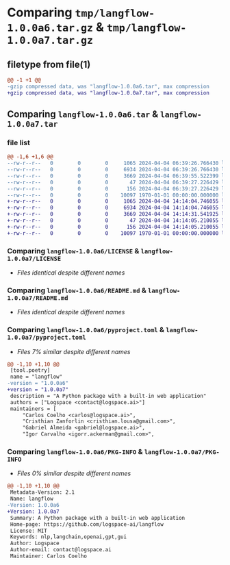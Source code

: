 # Comparing `tmp/langflow-1.0.0a6.tar.gz` & `tmp/langflow-1.0.0a7.tar.gz`

## filetype from file(1)

```diff
@@ -1 +1 @@
-gzip compressed data, was "langflow-1.0.0a6.tar", max compression
+gzip compressed data, was "langflow-1.0.0a7.tar", max compression
```

## Comparing `langflow-1.0.0a6.tar` & `langflow-1.0.0a7.tar`

### file list

```diff
@@ -1,6 +1,6 @@
--rw-r--r--   0        0        0     1065 2024-04-04 06:39:26.766430 langflow-1.0.0a6/LICENSE
--rw-r--r--   0        0        0     6934 2024-04-04 06:39:26.766430 langflow-1.0.0a6/README.md
--rw-r--r--   0        0        0     3669 2024-04-04 06:39:55.522399 langflow-1.0.0a6/pyproject.toml
--rw-r--r--   0        0        0       47 2024-04-04 06:39:27.226429 langflow-1.0.0a6/src/backend/langflow/version/__init__.py
--rw-r--r--   0        0        0      156 2024-04-04 06:39:27.226429 langflow-1.0.0a6/src/backend/langflow/version/version.py
--rw-r--r--   0        0        0    10097 1970-01-01 00:00:00.000000 langflow-1.0.0a6/PKG-INFO
+-rw-r--r--   0        0        0     1065 2024-04-04 14:14:04.746055 langflow-1.0.0a7/LICENSE
+-rw-r--r--   0        0        0     6934 2024-04-04 14:14:04.746055 langflow-1.0.0a7/README.md
+-rw-r--r--   0        0        0     3669 2024-04-04 14:14:31.541925 langflow-1.0.0a7/pyproject.toml
+-rw-r--r--   0        0        0       47 2024-04-04 14:14:05.210055 langflow-1.0.0a7/src/backend/langflow/version/__init__.py
+-rw-r--r--   0        0        0      156 2024-04-04 14:14:05.210055 langflow-1.0.0a7/src/backend/langflow/version/version.py
+-rw-r--r--   0        0        0    10097 1970-01-01 00:00:00.000000 langflow-1.0.0a7/PKG-INFO
```

### Comparing `langflow-1.0.0a6/LICENSE` & `langflow-1.0.0a7/LICENSE`

 * *Files identical despite different names*

### Comparing `langflow-1.0.0a6/README.md` & `langflow-1.0.0a7/README.md`

 * *Files identical despite different names*

### Comparing `langflow-1.0.0a6/pyproject.toml` & `langflow-1.0.0a7/pyproject.toml`

 * *Files 7% similar despite different names*

```diff
@@ -1,10 +1,10 @@
 [tool.poetry]
 name = "langflow"
-version = "1.0.0a6"
+version = "1.0.0a7"
 description = "A Python package with a built-in web application"
 authors = ["Logspace <contact@logspace.ai>"]
 maintainers = [
     "Carlos Coelho <carlos@logspace.ai>",
     "Cristhian Zanforlin <cristhian.lousa@gmail.com>",
     "Gabriel Almeida <gabriel@logspace.ai>",
     "Igor Carvalho <igorr.ackerman@gmail.com>",
```

### Comparing `langflow-1.0.0a6/PKG-INFO` & `langflow-1.0.0a7/PKG-INFO`

 * *Files 0% similar despite different names*

```diff
@@ -1,10 +1,10 @@
 Metadata-Version: 2.1
 Name: langflow
-Version: 1.0.0a6
+Version: 1.0.0a7
 Summary: A Python package with a built-in web application
 Home-page: https://github.com/logspace-ai/langflow
 License: MIT
 Keywords: nlp,langchain,openai,gpt,gui
 Author: Logspace
 Author-email: contact@logspace.ai
 Maintainer: Carlos Coelho
```

